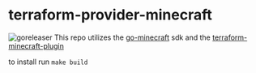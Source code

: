 # terraform-provider-minecraft
![goreleaser](https://github.com/scottwinkler/terraform-provider-minecraft/workflows/goreleaser/badge.svg?branch=master)
This repo utilizes the [go-minecraft](https://github.com/scottwinkler/go-minecraft) sdk and the [terraform-minecraft-plugin](https://github.com/scottwinkler/terraform-minecraft-plugin)

to install run `make build`